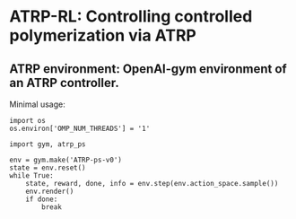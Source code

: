 # ATRP-RL: Controlling controlled polymerization via ATRP

## ATRP environment: OpenAI-gym environment of an ATRP controller.
Minimal usage:
```
import os
os.environ['OMP_NUM_THREADS'] = '1'

import gym, atrp_ps

env = gym.make('ATRP-ps-v0')
state = env.reset()
while True:
    state, reward, done, info = env.step(env.action_space.sample())
    env.render()
    if done:
        break
```

